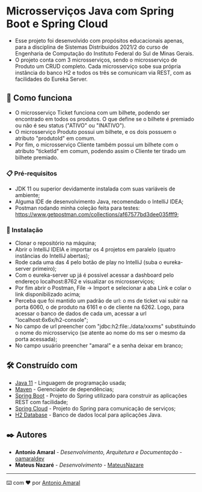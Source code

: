 # Microsserviços Java com Spring Boot e Spring Cloud

- Esse projeto foi desenvolvido com propósitos educacionais apenas, para a disciplina de Sistemas Distribuídos 2021/2 do curso de Engenharia de Computação do Instituto Federal do Sul de Minas Gerais.
- O projeto conta com 3 microsserviços, sendo o microsserviço de Produto um CRUD completo. Cada microsserviço sobe sua própria instância do banco H2 e todos os três se comunicam via REST, com as facilidades do Eureka Server.

## 🚀 Como funciona

- O microsserviço Ticket funciona com um bilhete, podendo ser encontrado em todos os produtos. O que define se o bilhete é premiado ou não é seu status ("ATIVO" ou "INATIVO").
- O microsserviço Produto possui um bilhete, e os dois possuem o atributo "produtoId" em comum.
- Por fim, o microsserviço Cliente também possui um bilhete com o atributo "ticketId" em comum, podendo assim o Cliente ter tirado um bilhete premiado.

### 📋 Pré-requisitos

- JDK 11 ou superior devidamente instalada com suas variáveis de ambiente;
- Alguma IDE de desenvolvimento Java, recomendado o IntelliJ IDEA;
- Postman rodando minha coleção feita para testes: https://www.getpostman.com/collections/af67577bd3dee035fff9;

### 🔧 Instalação

- Clonar o repositório na máquina;
- Abrir o IntelliJ IDEIA e importar os 4 projetos em paralelo (quatro instâncias do IntelliJ abertas);
- Rode cada uma das 4 pelo botão de play no IntelliJ (suba o eureka-server primeiro);
- Com o eureka-server up já é possivel acessar a dashboard pelo endereço localhost:8762 e visualizar os microsserviços;
- Por fim abrir o Postman, File -> Import e selecionar a aba Link e colar o link disponibilizado acima; 
- Perceba que foi mantido um padrão de url: o ms de ticket vai subir na porta 6060, o de produto na 6161 e o de cliente na 6262. Logo, para acessar o banco de dados de cada um, acessar a url "localhost:6x6x/h2-console";
- No campo de url preencher com "jdbc:h2:file:./data/xxxms" substituindo o nome do microsserviço (se atente ao nome do ms ser o mesmo da porta acessada);
- No campo usuário preencher "amaral" e a senha deixar em branco;

## 🛠️ Construído com

* [Java 11](https://dev.java/) - Linguagem de programação usada;
* [Maven](https://maven.apache.org/) - Gerenciador de dependências;
* [Spring Boot](https://spring.io/projects/spring-boot) - Projeto do Spring utilizado para construir as aplicações REST com facilidade;
* [Spring Cloud](https://spring.io/projects/spring-cloud) - Projeto do Spring para comunicação de serviços;
* [H2 Database](https://www.h2database.com/html/main.html) - Banco de dados local para aplicações Java.

## ✒️ Autores

* **Antonio Amaral** - *Desenvolvimento, Arquitetura e Documentação* - [oamaraldev](https://github.com/oamaraldev)
* **Mateus Nazaré** - *Desenvolvimento* - [MateusNazare](https://github.com/MateusNazare)

---
⌨️ com ❤️ por [Antonio Amaral](https://github.com/oamaraldev)
